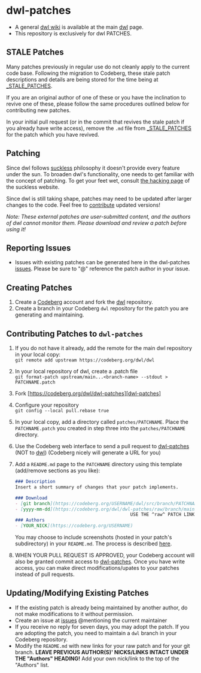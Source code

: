 # dwl-patches
* A general [dwl wiki](https://codeberg.org/dwl/dwl/wiki) is available at the main [dwl](https://codeberg.org/dwl/dwl) page.
* This repository is exclusively for dwl PATCHES.

## STALE Patches
Many patches previously in regular use do not cleanly apply to the current code base. Following the migration to Codeberg, these stale patch descriptions and details are being stored for the time being at [_STALE_PATCHES].

If you are an original author of one of these or you have the inclination to revive one of these, please follow the same procedures outlined below for contributing new patches.

In your initial pull request (or in the commit that revives the stale patch if you already have write access), remove the `.md` file from [_STALE_PATCHES] for the patch which you have revived.

## Patching
Since dwl follows [suckless](https://suckless.org/) philosophy it doesn't provide every feature under the sun. To broaden dwl's functionality, one needs to get familiar with the concept of patching. To get your feet wet, consult [the hacking page](https://suckless.org/hacking/) of the suckless website.

Since dwl is still taking shape, patches may need to be updated after larger changes to the code. Feel free to [contribute](instructions) updated versions!

*Note: These external patches are user-submitted content, and the authors of dwl cannot monitor them. Please download and review a patch before using it!*

## Reporting Issues
- Issues with existing patches can be generated here in the dwl-patches [issues]. Please be sure to "@" reference the patch author in your issue.

## Creating Patches
1. Create a [Codeberg] account and fork the [dwl] repository.
2. Create a branch in your Codeberg `dwl` repository for the patch you are generating and maintaining.

## Contributing Patches to `dwl-patches`
1. If you do not have it already, add the remote for the main dwl repository in your local copy:  
    `git remote add upstream https://codeberg.org/dwl/dwl`
2. In your local repository of dwl, create a .patch file  
    `git format-patch upstream/main...<branch-name> --stdout > PATCHNAME.patch`
3. Fork [https://codeberg.org/dwl/dwl-patches][dwl-patches]
4. Configure your repository  
    `git config --local pull.rebase true`
5. In your local copy, add a directory called `patches/PATCHNAME`. Place the `PATCHNAME.patch` you created in step three into the `patches/PATCHNAME` directory.
6. Use the Codeberg web interface to send a pull request to [dwl-patches] (NOT to [dwl]) (Codeberg nicely will generate a URL for you)
7. Add a `README.md` page to the `PATCHNAME` directory using this template (add/remove sections as you like):
    ```markdown
    ### Description
    Insert a short summary of changes that your patch implements.

    ### Download
    - [git branch](https://codeberg.org/USERNAME/dwl/src/branch/PATCHNAME)
    - [yyyy-mm-dd](https://codeberg.org/dwl/dwl-patches/raw/branch/main/patches/PATCHNAME/PATCHNAME.patch)
                                               USE THE ^raw^ PATCH LINK HERE
    ### Authors
    - [YOUR_NICK](https://codeberg.org/USERNAME)
    ``` 
    You may choose to include screenshots (hosted in your patch's subdirectory) in your `README.md`. The process is described [here](https://docs.codeberg.org/markdown/using-images/).

8. WHEN YOUR PULL REQUEST IS APPROVED, your Codeberg account will also be granted commit access to [dwl-patches]. Once you have write access, you can make direct modifications/upates to your patches instead of pull requests.

## Updating/Modifying Existing Patches
- If the existing patch is already being maintained by another author, do not make modifications to it without permission.
- Create an issue at [issues] @mentioning the current maintainer
- If you receive no reply for seven days, you may adopt the patch. If you are adopting the patch, you need to maintain a `dwl` branch in your Codeberg repository.
- Modify the `README.md` with new links for your raw patch and for your git branch. **LEAVE PREVIOUS AUTHOR(S)' NICKS/LINKS INTACT UNDER THE "Authors" HEADING!** Add your own nick/link to the top of the "Authors" list.



[dwl-patches]: https://codeberg.org/dwl/dwl-patches
[Codeberg]: https://codeberg.org
[dwl]: https://codeberg.org/dwl/dwl
[dwl-patches]: https://codeberg.org/dwl/dwl-patches
[issues]: https://codeberg.org/dwl/dwl-patches/issues
[_STALE_PATCHES]:https://codeberg.org/dwl/dwl-patches/src/branch/main/_STALE_PATCHES
